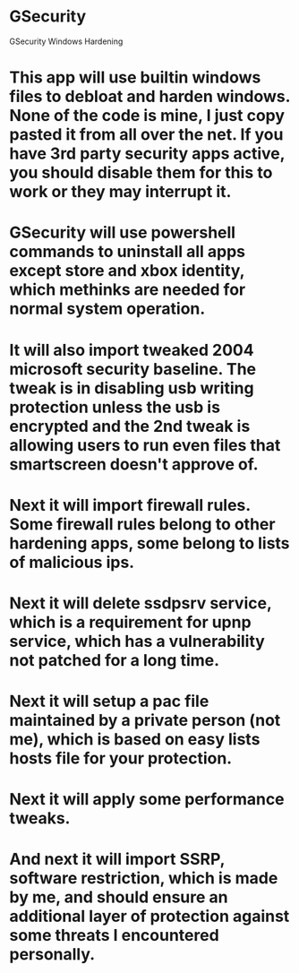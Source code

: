 # GSecurity
GSecurity Windows Hardening

# This app will use builtin windows files to debloat and harden windows. None of the code is mine, I just copy pasted it from all over the net. If you have 3rd party security apps active, you should disable them for this to work or they may interrupt it. 

# GSecurity will use powershell commands to uninstall all apps except store and xbox identity, which methinks are needed for normal system operation. 

# It will also import tweaked 2004 microsoft security baseline. The tweak is in disabling usb writing protection unless the usb is encrypted and the 2nd tweak is allowing users to run even files that smartscreen doesn't approve of. 

# Next it will import firewall rules. Some firewall rules belong to other hardening apps, some belong to lists of malicious ips. 

# Next it will delete ssdpsrv service, which is a requirement for upnp service, which has a vulnerability not patched for a long time.

# Next it will setup a pac file maintained by a private person (not me), which is based on easy lists hosts file for your protection. 

# Next it will apply some performance tweaks. 

# And next it will import SSRP, software restriction, which is made by me, and should ensure an additional layer of protection against some threats I encountered personally.
